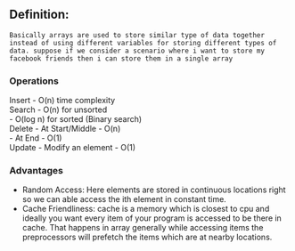 ## Definition:

    Basically arrays are used to store similar type of data together instead of using different variables for storing different types of data. suppose if we consider a scenario where i want to store my facebook friends then i can store them in a single array 

### Operations

Insert - O(n) time complexity  
Search - O(n) for unsorted  
    - O(log n) for sorted (Binary search)  
Delete - At Start/Middle - O(n)  
       - At End - O(1)  
Update - Modify an element - O(1)

### Advantages
- Random Access: Here elements are stored in continuous locations right so we can able access the ith element in constant time.  
- Cache Friendliness: cache is a memory which is closest to cpu and ideally you want every item of your program is accessed to be there in cache. That happens in array generally while accessing items the preprocessors will prefetch the items which are at nearby locations.